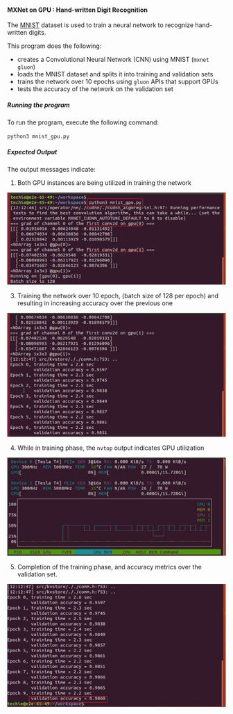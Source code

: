 #### MXNet on GPU : Hand-written Digit Recognition
The [MNIST](http://yann.lecun.com/exdb/mnist/) dataset is used to train a neural network to recognize hand-written digits.

This program does the following:
- creates a Convolutional Neural Network (CNN) using MNIST (`mxnet gluon`)
- loads the MNIST dataset and splits it into training and validation sets
- trains the network over 10 epochs using `gluon` APIs that support GPUs
- tests the accuracy of the network on the validation set

##### Running the program

To run the program, execute the following command:

`python3 mnist_gpu.py`

##### Expected Output

The output messages indicate:

1. Both GPU instances are being utilized in training the network 

![gpus](https://github.com/techyugadi/dnn_gpu/blob/master/img/dnn17.png)

3. Training the network over 10 epoch, (batch size of 128 per epoch) and resulting in increasing accuracy over the previous one

![epochs](https://github.com/techyugadi/dnn_gpu/blob/master/img/dnn18.png)

4. While in training phase, the `nvtop` output indicates GPU utilization

![nvtop](https://github.com/techyugadi/dnn_gpu/blob/master/img/dnn19.png)

5. Completion of the training phase, and accuracy metrics over the validation set.

![accuracy](https://github.com/techyugadi/dnn_gpu/blob/master/img/dnn20.png)
